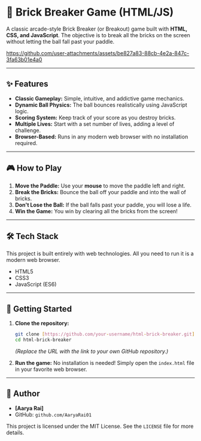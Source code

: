 # 🧱 Brick Breaker Game (HTML/JS)

A classic arcade-style Brick Breaker (or Breakout) game built with **HTML, CSS, and JavaScript**. The objective is to break all the bricks on the screen without letting the ball fall past your paddle.




https://github.com/user-attachments/assets/be827a83-88cb-4e2a-847c-3fa63b01e4a0


---

## ✨ Features

* **Classic Gameplay:** Simple, intuitive, and addictive game mechanics.
* **Dynamic Ball Physics:** The ball bounces realistically using JavaScript logic.
* **Scoring System:** Keep track of your score as you destroy bricks.
* **Multiple Lives:** Start with a set number of lives, adding a level of challenge.
* **Browser-Based:** Runs in any modern web browser with no installation required.

---

## 🎮 How to Play

1.  **Move the Paddle:** Use your **mouse** to move the paddle left and right.
2.  **Break the Bricks:** Bounce the ball off your paddle and into the wall of bricks.
3.  **Don't Lose the Ball:** If the ball falls past your paddle, you will lose a life.
4.  **Win the Game:** You win by clearing all the bricks from the screen!

---

## 🛠️ Tech Stack

This project is built entirely with web technologies. All you need to run it is a modern web browser.

* HTML5
* CSS3
* JavaScript (ES6)

---

## 🚀 Getting Started

1.  **Clone the repository:**
    ```bash
    git clone [https://github.com/your-username/html-brick-breaker.git](https://github.com/your-username/html-brick-breaker.git)
    cd html-brick-breaker
    ```
    *(Replace the URL with the link to your own GitHub repository.)*

2.  **Run the game:**
    No installation is needed! Simply open the `index.html` file in your favorite web browser.

---

## 👤 Author

* **[Aarya Rai]**
* GitHub: `github.com/AaryaRai01`


This project is licensed under the MIT License. See the `LICENSE` file for more details.
